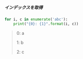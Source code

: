 ##### インデックスを取得

```py
for i, c in enumerate('abc'):
    print("{0}: {1}".format(i, c))
```

> 0: a
>
> 1: b
>
> 2: c
